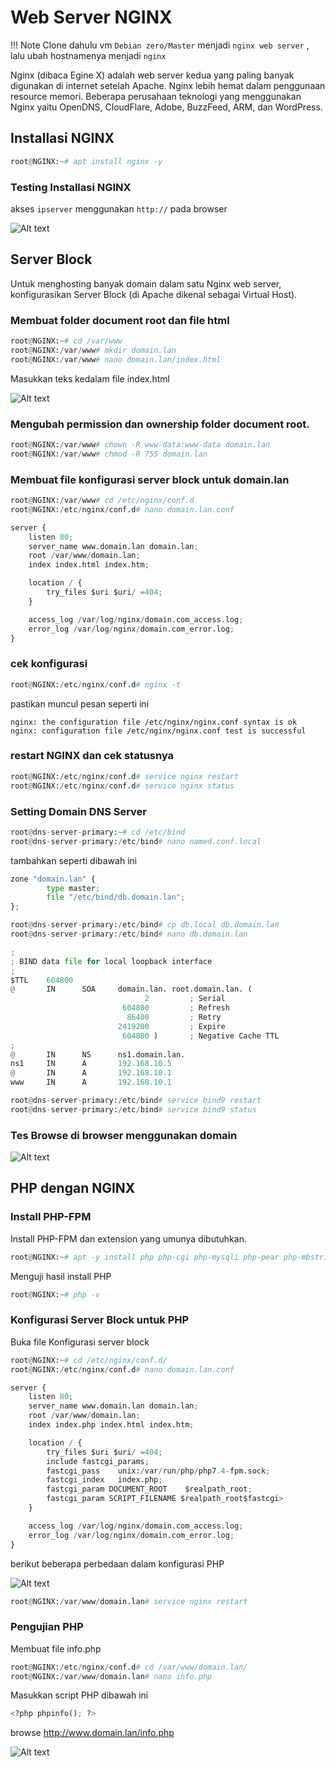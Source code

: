 # Web Server NGINX

!!! Note
    Clone dahulu vm `Debian zero/Master` menjadi `nginx web server` , lalu ubah hostnamenya menjadi `nginx`


Nginx (dibaca Egine X) adalah web server kedua yang paling banyak digunakan di internet setelah Apache. Nginx lebih hemat dalam penggunaan resource memori. Beberapa perusahaan teknologi yang menggunakan Nginx yaitu OpenDNS, CloudFlare, Adobe, BuzzFeed, ARM, dan WordPress.

## Installasi NGINX

``` py
root@NGINX:~# apt install nginx -y
```

### Testing Installasi NGINX

akses `ipserver` menggunakan `http://` pada browser

![Alt text](image.png)


## Server Block

Untuk menghosting banyak domain dalam satu Nginx web server, konfigurasikan Server Block (di Apache dikenal sebagai Virtual Host).

### Membuat folder document root dan file html

```py
root@NGINX:~# cd /var/www
root@NGINX:/var/www# mkdir domain.lan
root@NGINX:/var/www# nano domain.lan/index.html
```

Masukkan teks kedalam file index.html 

![Alt text](image-1.png)

### Mengubah permission dan ownership folder document root.

```py
root@NGINX:/var/www# chown -R www-data:www-data domain.lan
root@NGINX:/var/www# chmod -R 755 domain.lan
```

### Membuat file konfigurasi server block untuk domain.lan

```py
root@NGINX:/var/www# cd /etc/nginx/conf.d
root@NGINX:/etc/nginx/conf.d# nano domain.lan.conf
```

```py title="nano domain.lan.conf"
server {
    listen 80;
    server_name www.domain.lan domain.lan;
    root /var/www/domain.lan;
    index index.html index.htm;

    location / {
        try_files $uri $uri/ =404;
    }

    access_log /var/log/nginx/domain.com_access.log;
    error_log /var/log/nginx/domain.com_error.log;
}
```

### cek konfigurasi

```py
root@NGINX:/etc/nginx/conf.d# nginx -t
```

pastikan muncul pesan seperti ini

```
nginx: the configuration file /etc/nginx/nginx.conf syntax is ok
nginx: configuration file /etc/nginx/nginx.conf test is successful
```

### restart NGINX dan cek statusnya

```py
root@NGINX:/etc/nginx/conf.d# service nginx restart
root@NGINX:/etc/nginx/conf.d# service nginx status
```
### Setting Domain DNS Server

```py
root@dns-server-primary:~# cd /etc/bind
root@dns-server-primary:/etc/bind# nano named.conf.local
```
tambahkan seperti dibawah ini
```py 
zone "domain.lan" {
        type master;
        file "/etc/bind/db.domain.lan";
};
```

```py
root@dns-server-primary:/etc/bind# cp db.local db.domain.lan
root@dns-server-primary:/etc/bind# nano db.domain.lan
```
```py title="nano db.domain.lan"
;
; BIND data file for local loopback interface
;
$TTL    604800
@       IN      SOA     domain.lan. root.domain.lan. (
                              2         ; Serial
                         604800         ; Refresh
                          86400         ; Retry
                        2419200         ; Expire
                         604800 )       ; Negative Cache TTL
;
@       IN      NS      ns1.domain.lan.
ns1     IN      A       192.168.10.5
@       IN      A       192.168.10.1
www     IN      A       192.168.10.1
```

```py
root@dns-server-primary:/etc/bind# service bind9 restart
root@dns-server-primary:/etc/bind# service bind9 status
```

### Tes Browse di browser menggunakan domain

![Alt text](image-2.png)


## PHP dengan NGINX

### Install PHP-FPM

Install PHP-FPM dan extension yang umunya dibutuhkan.

```py
root@NGINX:~# apt -y install php php-cgi php-mysqli php-pear php-mbstring libapache2-mod-php php-common php-phpseclib php-mysql php-fpm
```
Menguji hasil install PHP

```py
root@NGINX:~# php -v
```

### Konfigurasi Server Block untuk PHP

Buka file Konfigurasi server block

```py
root@NGINX:~# cd /etc/nginx/conf.d/
root@NGINX:/etc/nginx/conf.d# nano domain.lan.conf
```

```py title="nano domain.lan.conf"
server {
    listen 80;
    server_name www.domain.lan domain.lan;
    root /var/www/domain.lan;
    index index.php index.html index.htm;

    location / {
        try_files $uri $uri/ =404;
        include fastcgi_params;
        fastcgi_pass    unix:/var/run/php/php7.4-fpm.sock;
        fastcgi_index   index.php;
        fastcgi_param DOCUMENT_ROOT    $realpath_root;
        fastcgi_param SCRIPT_FILENAME $realpath_root$fastcgi>
    }

    access_log /var/log/nginx/domain.com_access.log;
    error_log /var/log/nginx/domain.com_error.log;
}
```
berikut beberapa perbedaan dalam konfigurasi PHP 

![Alt text](image-3.png)

```py
root@NGINX:/var/www/domain.lan# service nginx restart
```

### Pengujian PHP

Membuat file info.php

```py
root@NGINX:/etc/nginx/conf.d# cd /var/www/domain.lan/
root@NGINX:/var/www/domain.lan# nano info.php
```
Masukkan script PHP dibawah ini

```py title="nano info.php"
<?php phpinfo(); ?>
```

browse http://www.domain.lan/info.php

![Alt text](image-4.png)
